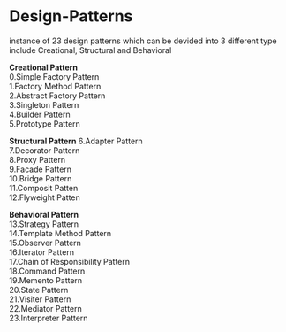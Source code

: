 # Design-Patterns
instance of 23 design patterns which can be devided into 3 different type include Creational, Structural and Behavioral  

__Creational Pattern__  
0.Simple Factory Pattern  
1.Factory Method Pattern  
2.Abstract Factory Pattern  
3.Singleton Pattern  
4.Builder Pattern  
5.Prototype Pattern  
  
__Structural Pattern__
6.Adapter Pattern  
7.Decorator Pattern  
8.Proxy Pattern  
9.Facade Pattern  
10.Bridge Pattern  
11.Composit Patten  
12.Flyweight Patten  
  
__Behavioral Pattern__  
13.Strategy Pattern  
14.Template Method Pattern  
15.Observer Pattern  
16.Iterator Pattern  
17.Chain of Responsibility Pattern  
18.Command Pattern  
19.Memento Pattern  
20.State Pattern  
21.Visiter Pattern  
22.Mediator Pattern  
23.Interpreter Pattern
